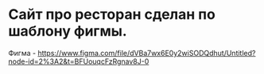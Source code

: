 # Сайт про ресторан сделан по шаблону фигмы.
Фигма - https://www.figma.com/file/dVBa7wx6E0y2wiSODQdhut/Untitled?node-id=2%3A2&t=BFUouqcFzRgnav8J-0
